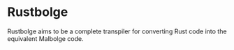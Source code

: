 # Rustbolge
Rustbolge aims to be a complete transpiler for converting Rust code into the equivalent Malbolge code.
